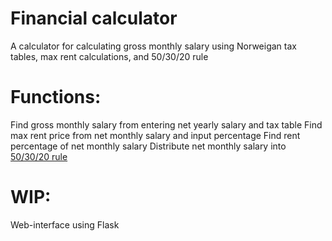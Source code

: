 # Financial calculator
A calculator for calculating gross monthly salary using Norweigan tax tables, max rent calculations, and 50/30/20 rule

# Functions:
Find gross monthly salary from entering net yearly salary and tax table
Find max rent price from net monthly salary and input percentage
Find rent percentage of net monthly salary
Distribute net monthly salary into [50/30/20 rule](https://www.unfcu.org/financial-wellness/50-30-20-rule/)


# WIP:
Web-interface using Flask

